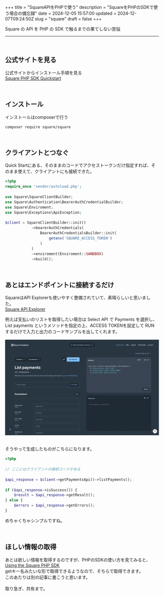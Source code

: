 +++
title = "SquareAPIをPHPで使う"
description = "SquareをPHPのSDKで使う場合の備忘録"
date = 2024-12-05 15:57:00
updated = 2024-12-07T09:24:50Z
slug = "square"
draft = false
+++

Square の API を PHP の SDK で触るまでの果てしない苦悩

<!--more-->

---

<br>

## 公式サイトを見る

公式サイトからインストール手順を見る  
<a href="https://developer.squareup.com/docs/sdks/php/quick-start" target="_blank">Square PHP SDK Quickstart</a>

<br>

## インストール
インストールはcomposerで行う
```shell
composer require square/square
```

<br>

## クライアントとつなぐ
Quick Startにある、そのままのコードでアクセストークンだけ指定すれば、そのまま使えて、クライアントにも接続できた。
```php
<?php
require_once 'vendor/autoload.php';

use Square\SquareClientBuilder;
use Square\Authentication\BearerAuthCredentialBuilder;
use Square\Enviroment;
use Square\Exceptions\ApiException;

$client = SquareClientBuilder::init()
            ->bearerAuthCredentials(
                BearerAuthCredentialsBuilder::init(
                    getenv('SQUARE_ACCESS_TOKEN')
                )
            )
            ->enviroment(Enviroment::SANDBOX)
            ->build();
```

<br>

## あとはエンドポイントに接続するだけ
SquareはAPI Explorerも使いやすく整備されていて、素晴らしいと思いました。  
<a href="https://developer.squareup.com/explorer/square" target="_blank">Square API Explorer</a>
<br>

例えば支払いのリストを取得したい場合は Select API で Payments を選択し、List payments というメソッドを指定の上、ACCESS TOKENを設定して RUN するだけで入力と出力のコードサンプルを出してくれます。  
<br>
<img src="/img/square/square_api_explorer.gif" />

<br>
そうやって生成したものがこちらになります。

```php
<?php

// ここにはクライアントの接続コードがある

$api_response = $client->getPaymentsApi()->listPayments();

if ($api_response->isSuccess()) {
    $result = $api_response->getResult();
} else {
    $errors = $api_response->getErrors();
}
```
めちゃくちゃシンプルですね。  

<br>

## ほしい情報の取得
あとは欲しい情報を取得するのですが、PHPのSDKの使い方を見てみると、  
<a href="https://developer.squareup.com/docs/sdks/php/using-php-sdk" target="_blank">Using the Square PHP SDK</a>  
getキー名みたいな形で取得できるようなので、そちらで取得できます。  
このあたりは別の記事に書こうと思います。  
<br>
取り急ぎ、共有まで。   
